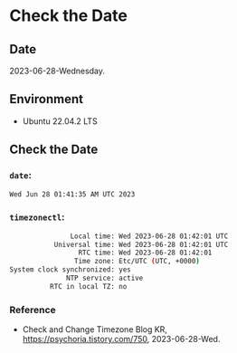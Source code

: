 # Check the Date

## Date

2023-06-28-Wednesday.

## Environment

* Ubuntu 22.04.2 LTS

## Check the Date

### `date`:

```Bash
Wed Jun 28 01:41:35 AM UTC 2023
```

### `timezonectl`:

```Bash
               Local time: Wed 2023-06-28 01:42:01 UTC
           Universal time: Wed 2023-06-28 01:42:01 UTC
                 RTC time: Wed 2023-06-28 01:42:01
                Time zone: Etc/UTC (UTC, +0000)
System clock synchronized: yes
              NTP service: active
          RTC in local TZ: no
```

### Reference
- Check and Change Timezone Blog KR, https://psychoria.tistory.com/750, 2023-06-28-Wed.
